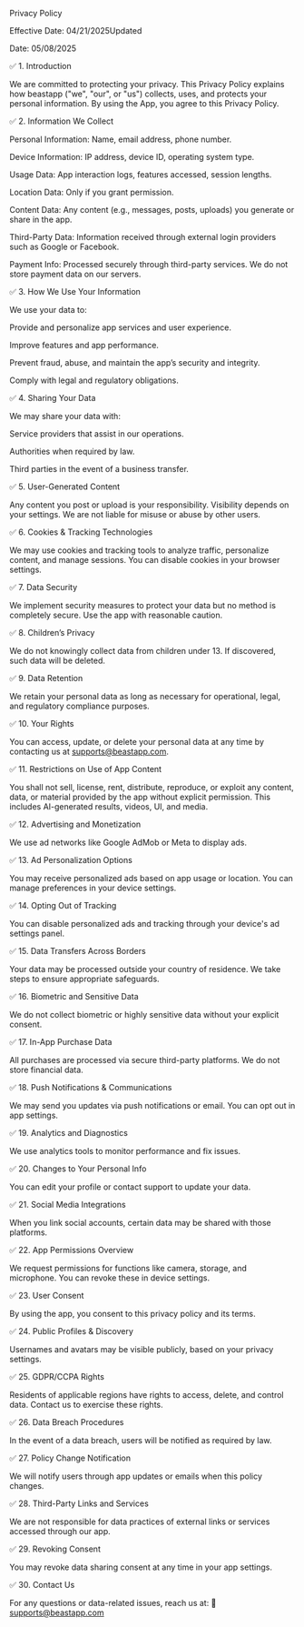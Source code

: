 Privacy Policy

Effective Date: 04/21/2025Updated 

Date: 05/08/2025

✅ 1. Introduction

We are committed to protecting your privacy. This Privacy Policy explains how beastapp ("we", "our", or "us") collects, uses, and protects your personal information. By using the App, you agree to this Privacy Policy.

✅ 2. Information We Collect

Personal Information: Name, email address, phone number.

Device Information: IP address, device ID, operating system type.

Usage Data: App interaction logs, features accessed, session lengths.

Location Data: Only if you grant permission.

Content Data: Any content (e.g., messages, posts, uploads) you generate or share in the app.

Third-Party Data: Information received through external login providers such as Google or Facebook.

Payment Info: Processed securely through third-party services. We do not store payment data on our servers.

✅ 3. How We Use Your Information

We use your data to:

Provide and personalize app services and user experience.

Improve features and app performance.

Prevent fraud, abuse, and maintain the app’s security and integrity.

Comply with legal and regulatory obligations.

✅ 4. Sharing Your Data

We may share your data with:

Service providers that assist in our operations.

Authorities when required by law.

Third parties in the event of a business transfer.

✅ 5. User-Generated Content

Any content you post or upload is your responsibility. Visibility depends on your settings. We are not liable for misuse or abuse by other users.

✅ 6. Cookies & Tracking Technologies

We may use cookies and tracking tools to analyze traffic, personalize content, and manage sessions. You can disable cookies in your browser settings.

✅ 7. Data Security

We implement security measures to protect your data but no method is completely secure. Use the app with reasonable caution.

✅ 8. Children’s Privacy

We do not knowingly collect data from children under 13. If discovered, such data will be deleted.

✅ 9. Data Retention

We retain your personal data as long as necessary for operational, legal, and regulatory compliance purposes.

✅ 10. Your Rights

You can access, update, or delete your personal data at any time by contacting us at supports@beastapp.com.

✅ 11. Restrictions on Use of App Content

You shall not sell, license, rent, distribute, reproduce, or exploit any content, data, or material provided by the app without explicit permission. This includes AI-generated results, videos, UI, and media.

✅ 12. Advertising and Monetization

We use ad networks like Google AdMob or Meta to display ads.

✅ 13. Ad Personalization Options

You may receive personalized ads based on app usage or location. You can manage preferences in your device settings.

✅ 14. Opting Out of Tracking

You can disable personalized ads and tracking through your device's ad settings panel.

✅ 15. Data Transfers Across Borders

Your data may be processed outside your country of residence. We take steps to ensure appropriate safeguards.

✅ 16. Biometric and Sensitive Data

We do not collect biometric or highly sensitive data without your explicit consent.

✅ 17. In-App Purchase Data

All purchases are processed via secure third-party platforms. We do not store financial data.

✅ 18. Push Notifications & Communications

We may send you updates via push notifications or email. You can opt out in app settings.

✅ 19. Analytics and Diagnostics

We use analytics tools to monitor performance and fix issues.

✅ 20. Changes to Your Personal Info

You can edit your profile or contact support to update your data.

✅ 21. Social Media Integrations

When you link social accounts, certain data may be shared with those platforms.

✅ 22. App Permissions Overview

We request permissions for functions like camera, storage, and microphone. You can revoke these in device settings.

✅ 23. User Consent

By using the app, you consent to this privacy policy and its terms.

✅ 24. Public Profiles & Discovery

Usernames and avatars may be visible publicly, based on your privacy settings.

✅ 25. GDPR/CCPA Rights

Residents of applicable regions have rights to access, delete, and control data. Contact us to exercise these rights.

✅ 26. Data Breach Procedures

In the event of a data breach, users will be notified as required by law.

✅ 27. Policy Change Notification

We will notify users through app updates or emails when this policy changes.

✅ 28. Third-Party Links and Services

We are not responsible for data practices of external links or services accessed through our app.

✅ 29. Revoking Consent

You may revoke data sharing consent at any time in your app settings.

✅ 30. Contact Us

For any questions or data-related issues, reach us at: 📧 supports@beastapp.com
